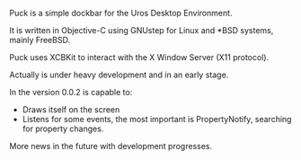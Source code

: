 Puck is a simple dockbar for the Uros Desktop Environment.

It is written in Objective-C using GNUstep for Linux and *BSD systems, mainly FreeBSD.

Puck uses XCBKit to interact with the X Window Server (X11 protocol).

Actually is under heavy development and in an early stage.

In the version 0.0.2 is capable to:

- Draws itself on the screen
- Listens for some events, the most important is PropertyNotify, searching for property changes.

More news in the future with development progresses.

